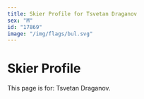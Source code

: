 ```yaml
---
title: Skier Profile for Tsvetan Draganov
sex: "M"
id: "17869"
image: "/img/flags/bul.svg" 
---
```


# Skier Profile

This page is for: Tsvetan Draganov.
    